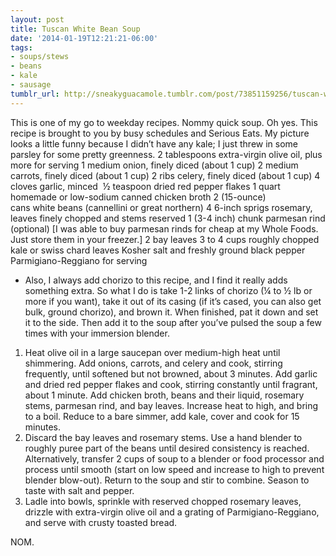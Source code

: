 ```yaml
---
layout: post
title: Tuscan White Bean Soup
date: '2014-01-19T12:21:21-06:00'
tags:
- soups/stews
- beans
- kale
- sausage
tumblr_url: http://sneakyguacamole.tumblr.com/post/73851159256/tuscan-white-bean-soup
---
```

This is one of my go to weekday recipes. Nommy quick soup. Oh yes. This recipe is brought to you by busy schedules and Serious Eats.
My picture looks a little funny because I didn’t have any kale; I just threw in some parsley for some pretty greenness.
2 tablespoons extra-virgin olive oil, plus more for serving
1 medium onion, finely diced (about 1 cup)
2 medium carrots, finely diced (about 1 cup)
2 ribs celery, finely diced (about 1 cup)
4 cloves garlic, minced 
½ teaspoon dried red pepper flakes
1 quart homemade or low-sodium canned chicken broth
2 (15-ounce) cans white beans (cannellini or great northern)
4 6-inch sprigs rosemary, leaves finely chopped and stems reserved
1 (3-4 inch) chunk parmesan rind (optional) [I was able to buy parmesan rinds for cheap at my Whole Foods. Just store them in your freezer.]
2 bay leaves
3 to 4 cups roughly chopped kale or swiss chard leaves
Kosher salt and freshly ground black pepper
Parmigiano-Reggiano for serving
* Also, I always add chorizo to this recipe, and I find it really adds something extra. So what I do is take 1-2 links of chorizo (¼ to ½ lb or more if you want), take it out of its casing (if it’s cased, you can also get bulk, ground chorizo), and brown it. When finished, pat it down and set it to the side. Then add it to the soup after you’ve pulsed the soup a few times with your immersion blender.
1. Heat olive oil in a large saucepan over medium-high heat until shimmering. Add onions, carrots, and celery and cook, stirring frequently, until softened but not browned, about 3 minutes. Add garlic and dried red pepper flakes and cook, stirring constantly until fragrant, about 1 minute. Add chicken broth, beans and their liquid, rosemary stems, parmesan rind, and bay leaves. Increase heat to high, and bring to a boil. Reduce to a bare simmer, add kale, cover and cook for 15 minutes.
2. Discard the bay leaves and rosemary stems. Use a hand blender to roughly puree part of the beans until desired consistency is reached. Alternatively, transfer 2 cups of soup to a blender or food processor and process until smooth (start on low speed and increase to high to prevent blender blow-out). Return to the soup and stir to combine. Season to taste with salt and pepper.
3. Ladle into bowls, sprinkle with reserved chopped rosemary leaves, drizzle with extra-virgin olive oil and a grating of Parmigiano-Reggiano, and serve with crusty toasted bread.

NOM.
